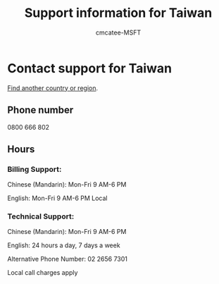﻿---                                
title: Support information for Taiwan
author: cmcatee-MSFT
ms.author: cmcatee
manager: mnirkhe
audience: Admin
ms.topic: reference
ms.service: o365-administration
localization_priority: Priority
description: Learn how to contact support for your country or region.
ROBOTS: NOINDEX, NOFOLLOW
---

# Contact support for Taiwan

[Find another country or region](../contact-support-for-business-products.md).

## Phone number
0800 666 802

## Hours
### Billing Support:

Chinese (Mandarin): Mon-Fri 9 AM-6 PM

English: Mon-Fri 9 AM-6 PM Local

### Technical Support:

Chinese (Mandarin): Mon-Fri 9 AM-6 PM

English: 24 hours a day, 7 days a week

Alternative Phone Number: 02 2656 7301

Local call charges apply